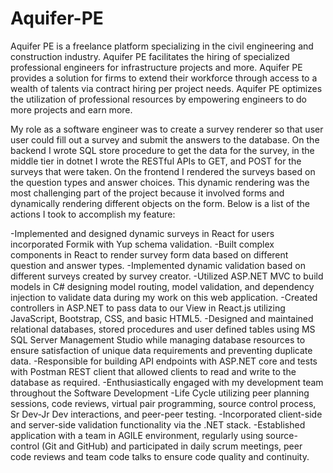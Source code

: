 # Aquifer-PE

Aquifer PE is a freelance platform specializing in the civil engineering and construction industry. Aquifer PE facilitates the hiring of specialized professional engineers for infrastructure projects and more. Aquifer PE provides a solution for firms to extend their workforce through access to a wealth of talents via contract hiring per project needs. Aquifer PE optimizes the utilization of professional resources by empowering engineers to do more projects and earn more.

My role as a software engineer was to create a survey renderer so that user user could fill out a survey and submit the answers to the database. On the backend I wrote SQL store procedure to get the data for the survey, in the middle tier in dotnet I wrote the RESTful APIs to GET, and POST for the surveys that were taken. On the frontend I rendered the surveys based on the question types and answer choices. This dynamic rendering was the most challenging part of the project because it involved forms and dynamically rendering different objects on the form. Below is a list of the actions I took to accomplish my feature:

-Implemented and designed dynamic surveys in React for users incorporated Formik with Yup
schema validation.
-Built complex components in React to render survey form data based on different question
and answer types.
-Implemented dynamic validation based on different surveys created by survey creator.
-Utilized ASP.NET MVC to build models in C# designing model routing, model validation, and
dependency injection to validate data during my work on this web application.
-Created controllers in ASP.NET to pass data to our View in React.js utilizing JavaScript,
Bootstrap, CSS, and basic HTML5.
-Designed and maintained relational databases, stored procedures and user defined tables
using MS SQL Server Management Studio while managing database resources to ensure
satisfaction of unique data requirements and preventing duplicate data.
-Responsible for building API endpoints with ASP.NET core and tests with Postman REST client
that allowed clients to read and write to the database as required.
-Enthusiastically engaged with my development team throughout the Software Development
-Life Cycle utilizing peer planning sessions, code reviews, virtual pair programming, source
control process, Sr Dev-Jr Dev interactions, and peer-peer testing.
-Incorporated client-side and server-side validation functionality via the .NET stack.
-Established application with a team in AGILE environment, regularly using source-control (Git
and GitHub) and participated in daily scrum meetings, peer code reviews and team code
talks to ensure code quality and continuity.
